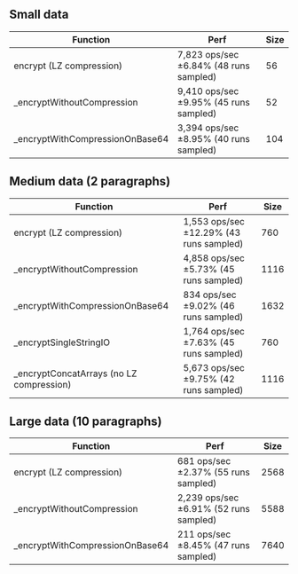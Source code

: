 ## Small data

| Function                         | Perf                                   | Size |
| -------------------------------- | -------------------------------------- | ---- |
| encrypt (LZ compression)         | 7,823 ops/sec ±6.84% (48 runs sampled) | 56   |
| \_encryptWithoutCompression      | 9,410 ops/sec ±9.95% (45 runs sampled) | 52   |
| \_encryptWithCompressionOnBase64 | 3,394 ops/sec ±8.95% (40 runs sampled) | 104  |

## Medium data (2 paragraphs)

| Function                                  | Perf                                    | Size      |
| ----------------------------------------- | --------------------------------------- | --------- |
| encrypt (LZ compression)                  | 1,553 ops/sec ±12.29% (43 runs sampled) | 760  |
| \_encryptWithoutCompression               | 4,858 ops/sec ±5.73% (45 runs sampled)  | 1116 |
| \_encryptWithCompressionOnBase64          | 834 ops/sec ±9.02% (46 runs sampled)    | 1632 |
| \_encryptSingleStringIO                   | 1,764 ops/sec ±7.63% (45 runs sampled)  | 760       |
| \_encryptConcatArrays (no LZ compression) | 5,673 ops/sec ±9.75% (42 runs sampled)  | 1116      |

## Large data (10 paragraphs)

| Function                         | Perf                                   | Size |
| -------------------------------- | -------------------------------------- | ---- |
| encrypt (LZ compression)         | 681 ops/sec ±2.37% (55 runs sampled)   | 2568 |
| \_encryptWithoutCompression      | 2,239 ops/sec ±6.91% (52 runs sampled) | 5588 |
| \_encryptWithCompressionOnBase64 | 211 ops/sec ±8.45% (47 runs sampled)   | 7640 |
